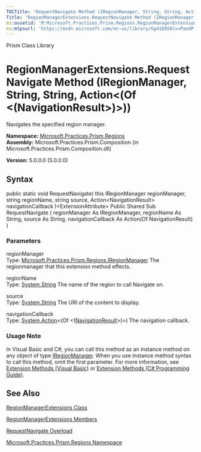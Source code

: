```yaml
---
TOCTitle: 'RequestNavigate Method (IRegionManager, String, String, Action(NavigationResult))'
Title: 'RegionManagerExtensions.RequestNavigate Method (IRegionManager, String, String, Action(NavigationResult)) (Microsoft.Practices.Prism.Regions)'
ms:assetid: 'M:Microsoft.Practices.Prism.Regions.RegionManagerExtensions.RequestNavigate(Microsoft.Practices.Prism.Regions.IRegionManager,System.String,System.String,System.Action{Microsoft.Practices.Prism.Regions.NavigationResult})'
ms:mtpsurl: 'https://msdn.microsoft.com/en-us/library/Gg418958(v=PandP.50)'
---
```


Prism Class Library

RegionManagerExtensions.RequestNavigate Method (IRegionManager, String, String, Action&lt;(Of &lt;(NavigationResult&gt;)&gt;))
==================================================================================================================================

Navigates the specified region manager.

**Namespace:** [Microsoft.Practices.Prism.Regions](https://msdn.microsoft.com/n:microsoft.practices.prism.regions)
**Assembly:** Microsoft.Practices.Prism.Composition (in Microsoft.Practices.Prism.Composition.dll)

**Version:** 5.0.0.0 (5.0.0.0)

## Syntax


<span id="syntaxToggle"></span>public static void RequestNavigate( this IRegionManager regionManager, string regionName, string source, Action&lt;NavigationResult&gt; navigationCallback )&lt;ExtensionAttribute&gt; Public Shared Sub RequestNavigate ( regionManager As IRegionManager, regionName As String, source As String, navigationCallback As Action(Of NavigationResult) )

### Parameters

regionManager  
Type: [Microsoft.Practices.Prism.Regions.IRegionManager](https://msdn.microsoft.com/t:microsoft.practices.prism.regions.iregionmanager)
The regionmanager that this extension method effects.

regionName  
Type: [System.String](http://msdn2.microsoft.com/en-us/library/s1wwdcbf)
The name of the region to call Navigate on.

source  
Type: [System.String](http://msdn2.microsoft.com/en-us/library/s1wwdcbf)
The URI of the content to display.

navigationCallback  
Type: [System.Action](http://msdn2.microsoft.com/en-us/library/018hxwa8)&lt;(Of &lt;([NavigationResult](https://msdn.microsoft.com/t:microsoft.practices.prism.regions.navigationresult)&gt;)&gt;)
The navigation callback.

### Usage Note

In Visual Basic and C\#, you can call this method as an instance method on any object of type [IRegionManager](https://msdn.microsoft.com/t:microsoft.practices.prism.regions.iregionmanager). When you use instance method syntax to call this method, omit the first parameter. For more information, see [Extension Methods (Visual Basic)](http://msdn.microsoft.com/en-us/library/bb384936.aspx) or [Extension Methods (C\# Programming Guide)](http://msdn.microsoft.com/en-us/library/bb383977.aspx).

See Also
--------


[RegionManagerExtensions Class](https://msdn.microsoft.com/t:microsoft.practices.prism.regions.regionmanagerextensions)

[RegionManagerExtensions Members](https://msdn.microsoft.com/allmembers.t:microsoft.practices.prism.regions.regionmanagerextensions)

[RequestNavigate Overload](https://msdn.microsoft.com/overload:microsoft.practices.prism.regions.regionmanagerextensions.requestnavigate)

[Microsoft.Practices.Prism.Regions Namespace](https://msdn.microsoft.com/n:microsoft.practices.prism.regions)
